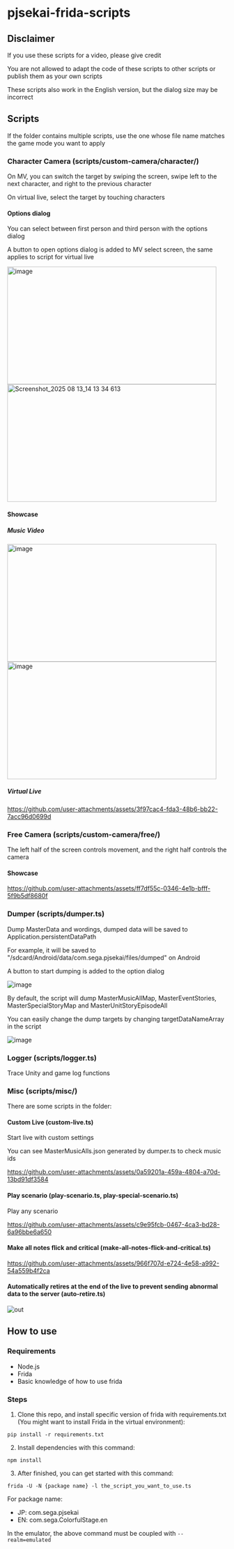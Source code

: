 # pjsekai-frida-scripts
## Disclaimer
If you use these scripts for a video, please give credit

You are not allowed to adapt the code of these scripts to other scripts or publish them as your own scripts

These scripts also work in the English version, but the dialog size may be incorrect
## Scripts
If the folder contains multiple scripts, use the one whose file name matches the game mode you want to apply
### Character Camera (scripts/custom-camera/character/)
On MV, you can switch the target by swiping the screen, swipe left to the next character, and right to the previous character

On virtual live, select the target by touching characters
#### Options dialog
You can select between first person and third person with the options dialog

A button to open options dialog is added to MV select screen, the same applies to script for virtual live

<img width="480" height="270" alt="image" src="https://github.com/user-attachments/assets/13d747bf-e902-4905-957a-c1ae8fd1cc71" /> <img width="480" height="270" alt="Screenshot_2025 08 13_14 13 34 613" src="https://github.com/user-attachments/assets/3c342cd3-ba83-44ff-b73e-b1fa9ddf654e" />
#### Showcase
##### Music Video
<img width="480" height="270" alt="image" src="https://github.com/user-attachments/assets/b1afe51e-d7dd-4453-9d57-22e6de05193a" /> <img width="480" height="270" alt="image" src="https://github.com/user-attachments/assets/a4e0314f-bc8c-436e-966d-1028cd2ff45a" />
##### Virtual Live
https://github.com/user-attachments/assets/3f97cac4-fda3-48b6-bb22-7acc96d0699d
### Free Camera (scripts/custom-camera/free/)
The left half of the screen controls movement, and the right half controls the camera
#### Showcase
https://github.com/user-attachments/assets/ff7df55c-0346-4e1b-bfff-5f9b5df8680f

### Dumper (scripts/dumper.ts)
Dump MasterData and wordings, dumped data will be saved to Application.persistentDataPath

For example, it will be saved to "/sdcard/Android/data/com.sega.pjsekai/files/dumped" on Android

A button to start dumping is added to the option dialog

![image](https://github.com/user-attachments/assets/b95c522b-9ebe-4761-8f73-721c9b37bafa)

By default, the script will dump MasterMusicAllMap, MasterEventStories, MasterSpecialStoryMap and MasterUnitStoryEpisodeAll

You can easily change the dump targets by changing targetDataNameArray in the script

![image](https://github.com/user-attachments/assets/28fef10a-9dcd-4ba5-898b-5cf98fd9784c)

### Logger (scripts/logger.ts)
Trace Unity and game log functions

### Misc (scripts/misc/)
There are some scripts in the folder:
#### Custom Live (custom-live.ts)
  Start live with custom settings

  You can see MasterMusicAlls.json generated by dumper.ts to check music ids

  https://github.com/user-attachments/assets/0a59201a-459a-4804-a70d-13bd91df3584

#### Play scenario (play-scenario.ts, play-special-scenario.ts)
  Play any scenario

  https://github.com/user-attachments/assets/c9e95fcb-0467-4ca3-bd28-6a96bbe6a650

#### Make all notes flick and critical (make-all-notes-flick-and-critical.ts)
  https://github.com/user-attachments/assets/966f707d-e724-4e58-a992-54a559b4f2ca

#### Automatically retires at the end of the live to prevent sending abnormal data to the server (auto-retire.ts)
  ![out](https://github.com/user-attachments/assets/712aa0b6-f172-4413-b464-b5ae287e0d6b)

## How to use
### Requirements
- Node.js
- Frida
- Basic knowledge of how to use frida
### Steps
1. Clone this repo, and install specific version of frida with requirements.txt (You might want to install Frida in the virtual environment):
```
pip install -r requirements.txt
```
2. Install dependencies with this command:
```
npm install
```
3. After finished, you can get started with this command:
```
frida -U -N {package name} -l the_script_you_want_to_use.ts
```
For package name:
- JP: com.sega.pjsekai
- EN: com.sega.ColorfulStage.en

In the emulator, the above command must be coupled with `--realm=emulated`
